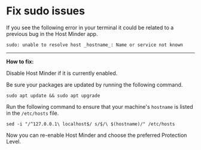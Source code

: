 # Fix sudo issues

If you see the following error in your terminal it could be related to a previous bug in the Host Minder app.

`sudo: unable to resolve host _hostname_: Name or service not known`

---

**How to fix:**

Disable Host Minder if it is currently enabled. 

Be sure your packages are updated by running the following command.

`sudo apt update && sudo apt upgrade`

Run the following command to ensure that your machine's `hostname` is listed in the `/etc/hosts` file.

`sed -i "/^127.0.0.1\ localhost$/ s/$/\ $(hostname)/" /etc/hosts`

Now you can re-enable Host Minder and choose the preferred Protection Level.




